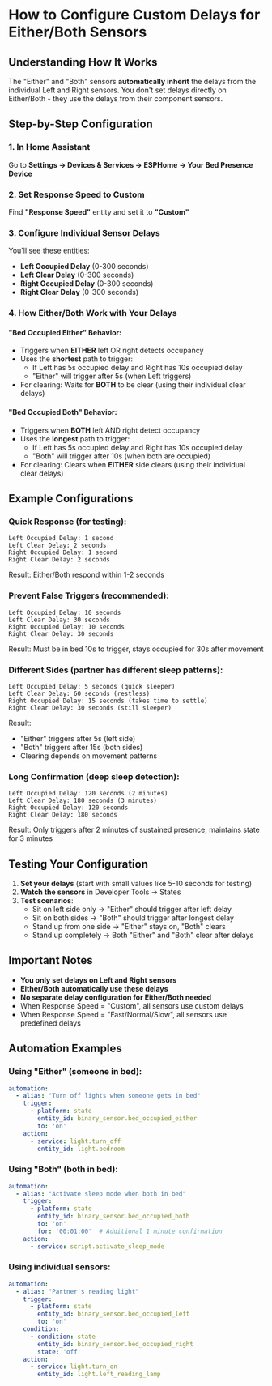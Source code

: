 # How to Configure Custom Delays for Either/Both Sensors

## Understanding How It Works

The "Either" and "Both" sensors **automatically inherit** the delays from the individual Left and Right sensors. You don't set delays directly on Either/Both - they use the delays from their component sensors.

## Step-by-Step Configuration

### 1. In Home Assistant
Go to **Settings → Devices & Services → ESPHome → Your Bed Presence Device**

### 2. Set Response Speed to Custom
Find **"Response Speed"** entity and set it to **"Custom"**

### 3. Configure Individual Sensor Delays
You'll see these entities:
- **Left Occupied Delay** (0-300 seconds)
- **Left Clear Delay** (0-300 seconds)  
- **Right Occupied Delay** (0-300 seconds)
- **Right Clear Delay** (0-300 seconds)

### 4. How Either/Both Work with Your Delays

#### "Bed Occupied Either" Behavior:
- Triggers when **EITHER** left OR right detects occupancy
- Uses the **shortest** path to trigger:
  - If Left has 5s occupied delay and Right has 10s occupied delay
  - "Either" will trigger after 5s (when Left triggers)
- For clearing: Waits for **BOTH** to be clear (using their individual clear delays)

#### "Bed Occupied Both" Behavior:  
- Triggers when **BOTH** left AND right detect occupancy
- Uses the **longest** path to trigger:
  - If Left has 5s occupied delay and Right has 10s occupied delay
  - "Both" will trigger after 10s (when both are occupied)
- For clearing: Clears when **EITHER** side clears (using their individual clear delays)

## Example Configurations

### Quick Response (for testing):
```
Left Occupied Delay: 1 second
Left Clear Delay: 2 seconds
Right Occupied Delay: 1 second  
Right Clear Delay: 2 seconds
```
Result: Either/Both respond within 1-2 seconds

### Prevent False Triggers (recommended):
```
Left Occupied Delay: 10 seconds
Left Clear Delay: 30 seconds
Right Occupied Delay: 10 seconds
Right Clear Delay: 30 seconds
```
Result: Must be in bed 10s to trigger, stays occupied for 30s after movement

### Different Sides (partner has different sleep patterns):
```
Left Occupied Delay: 5 seconds (quick sleeper)
Left Clear Delay: 60 seconds (restless)
Right Occupied Delay: 15 seconds (takes time to settle)
Right Clear Delay: 30 seconds (still sleeper)
```
Result: 
- "Either" triggers after 5s (left side)
- "Both" triggers after 15s (both sides)
- Clearing depends on movement patterns

### Long Confirmation (deep sleep detection):
```
Left Occupied Delay: 120 seconds (2 minutes)
Left Clear Delay: 180 seconds (3 minutes)
Right Occupied Delay: 120 seconds
Right Clear Delay: 180 seconds
```
Result: Only triggers after 2 minutes of sustained presence, maintains state for 3 minutes

## Testing Your Configuration

1. **Set your delays** (start with small values like 5-10 seconds for testing)
2. **Watch the sensors** in Developer Tools → States
3. **Test scenarios**:
   - Sit on left side only → "Either" should trigger after left delay
   - Sit on both sides → "Both" should trigger after longest delay
   - Stand up from one side → "Either" stays on, "Both" clears
   - Stand up completely → Both "Either" and "Both" clear after delays

## Important Notes

- **You only set delays on Left and Right sensors**
- **Either/Both automatically use these delays**
- **No separate delay configuration for Either/Both needed**
- When Response Speed = "Custom", all sensors use custom delays
- When Response Speed = "Fast/Normal/Slow", all sensors use predefined delays

## Automation Examples

### Using "Either" (someone in bed):
```yaml
automation:
  - alias: "Turn off lights when someone gets in bed"
    trigger:
      - platform: state
        entity_id: binary_sensor.bed_occupied_either
        to: 'on'
    action:
      - service: light.turn_off
        entity_id: light.bedroom
```

### Using "Both" (both in bed):
```yaml
automation:
  - alias: "Activate sleep mode when both in bed"
    trigger:
      - platform: state
        entity_id: binary_sensor.bed_occupied_both
        to: 'on'
        for: '00:01:00'  # Additional 1 minute confirmation
    action:
      - service: script.activate_sleep_mode
```

### Using individual sensors:
```yaml
automation:
  - alias: "Partner's reading light"
    trigger:
      - platform: state
        entity_id: binary_sensor.bed_occupied_left
        to: 'on'
    condition:
      - condition: state
        entity_id: binary_sensor.bed_occupied_right
        state: 'off'
    action:
      - service: light.turn_on
        entity_id: light.left_reading_lamp